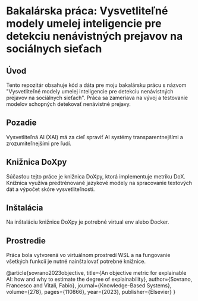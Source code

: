 # Bakalárska práca: Vysvetliteľné modely umelej inteligencie pre detekciu nenávistných prejavov na sociálnych sieťach


## Úvod
Tento repozitár obsahuje kód a dáta pre moju bakalársku prácu s názvom "Vysvetliteľné modely umelej inteligencie pre detekciu nenávistných prejavov na sociálnych sieťach". Práca sa zameriava na vývoj a testovanie modelov schopných detekovať nenávistné prejavy.

## Pozadie
Vysvetliteľná AI (XAI) má za cieľ spraviť AI systémy transparentnejšími a zrozumiteľnejšími pre ľudí.

## Knižnica DoXpy
Súčasťou tejto práce je knižnica DoXpy, ktorá implementuje metriku DoX. Knižnica využíva predtrénované jazykové modely na spracovanie textových dát a výpočet skóre vysvetliteľnosti.

## Inštalácia
Na inštaláciu knižnice DoXpy je potrebné virtual env alebo Docker.

## Prostredie
Práca bola vytvorená vo virtuálnom prostredí WSL a na fungovanie všetkých funkcií je nutné nainštalovať potrebné knižnice.


@article{sovrano2023objective,
  title={An objective metric for explainable AI: how and why to estimate the degree of explainability},
  author={Sovrano, Francesco and Vitali, Fabio},
  journal={Knowledge-Based Systems},
  volume={278},
  pages={110866},
  year={2023},
  publisher={Elsevier}
}
